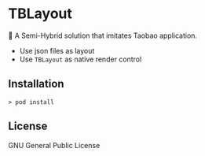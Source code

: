 # TBLayout

🎉 A Semi-Hybrid solution that imitates Taobao application.

* Use json files as layout
* Use `TBLayout` as native render control

## Installation

    > pod install

## License

GNU General Public License
